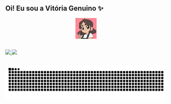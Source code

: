 ## Oi! Eu sou a Vitória Genuino ✨

<p align = "center">
  <img width = "13%" alt = "vivi" src = "assets/merged.gif"
</p>

  ##
<div>
  <a href = "https://beacons.ai/vitoria-genuino">
  <img width = "48%" src = "https://github-readme-stats.vercel.app/api?username=vitoria-genuino&show_icons=true&theme=dracula&include_all_commits=true&count_private=true"/>
  <img width = "50%" src = "https://github-readme-stats.vercel.app/api/top-langs/?username=vitoria-genuino&layout=compact&langs_count=16&theme=dracula"/>
  </div>

  ##
  
  <picture>
  <source media="(prefers-color-scheme: dark)" srcset="https://raw.githubusercontent.com/vitoria-genuino/vitoria-genuino/output/github-contribution-grid-snake-dark.svg">
  <source media="(prefers-color-scheme: light)" srcset="https://raw.githubusercontent.com/vitoria-genuino/vitoria-genuino/output/github-contribution-grid-snake.svg">
  <img alt="github contribution grid snake animation" src="https://raw.githubusercontent.com/vitoria-genuino/vitoria-genuino/output/github-contribution-grid-snake.svg">
</picture>
